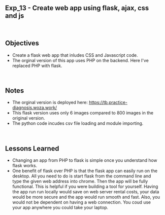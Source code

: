 ## Exp_13 - Create web app using flask, ajax, css and js

<br>

## Objectives

- Create a flask web app that inludes CSS and Javascript code.
- The orginal version of this app uses PHP on the backend. Here I've replaced PHP with flask.

<br>

## Notes

- The orginal version is deployed here: https://tb.practice-diagnosis.woza.work/
- This flask version uses only 6 images compared to 800 images in the original version.
- The python code incudes csv file loading and module importing.

<br>

## Lessons Learned
- Changing an app from PHP to flask is simple once you understand how flask works.
- One benefit of flask over PHP is that the flask app can easily run on the desktop. All you need to do is start flask from the command line and type the given web address into chrome. Then the app will be fully functional. This is helpful if you were building a tool for yourself. Having the app run run locally would save on web server rental costs, your data would be more secure and the app would run smooth and fast. Also, you would not be dependent on having a web connection. You coud use your app anywhere you could take your laptop.
